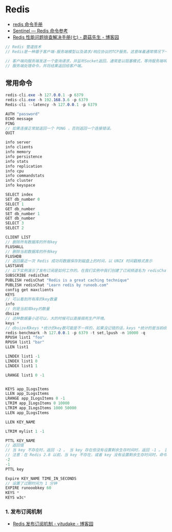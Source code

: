 # Redis

- [redis 命令手册](https://www.redis.net.cn/order/)
- [Sentinel &mdash; Redis 命令参考](http://redisdoc.com/topic/sentinel.html)
- [Redis 性能问题排查解决手册(七) - 蘑菇先生 - 博客园](https://www.cnblogs.com/mushroom/p/4738170.html#three)

```c#
// Redis 管道技术
// Redis是一种基于客户端-服务端模型以及请求/响应协议的TCP服务。这意味着通常情况下一个请求会遵循以下步骤：

// 客户端向服务端发送一个查询请求，并监听Socket返回，通常是以阻塞模式，等待服务端响应。
// 服务端处理命令，并将结果返回给客户端。
```

## 常用命令

```c#
redis-cli.exe -h 127.0.0.1 -p 6379
redis-cli.exe -h 192.168.3.6 -p 6379
Redis-cli --latency -h 127.0.0.1 -p 6379

AUTH "password"
ECHO message
PING
// 如果连接正常就返回一个 PONG ，否则返回一个连接错误。
QUIT

info server
info clients
info memory
info persistence
info stats
info replication
info cpu
info commandstats
info cluster
info keyspace

SELECT index
SET db_number 0
SELECT 1
GET db_number
SET db_number 1
GET db_number
SELECT 3
SELECT 2

CLIENT LIST
// 删除所有数据库的所有key
FLUSHALL
// 删除当前数据库的所有key
FLUSHDB
// 返回最近一次 Redis 成功将数据保存到磁盘上的时间，以 UNIX 时间戳格式表示
LASTSAVE
// 以下实例演示了发布订阅是如何工作的。在我们实例中我们创建了订阅频道名为 redisChat:
SUBSCRIBE redisChat
PUBLISH redisChat "Redis is a great caching technique"
PUBLISH redisChat "Learn redis by runoob.com"
config get maxclients
KEYS
// 可以看到所有库的key数量
info
// 则是当前库key的数量
dbsize
// 这种数据量小还可以，大的时候可以直接搞死生产环境。
keys *
// dbsize和keys *统计的key数可能是不一样的，如果没记错的话，keys *统计的是当前db有效的key，而dbsize统计的是所有未被销毁的key（有效和未被销毁是不一样的，具体可以了解redis的过期策略）
redis-benchmark -h 127.0.0.1 -p 6379 -t set,lpush -n 10000 -q
RPUSH list1 "foo"
RPUSH list1 "bar"
LLEN list1

LINDEX list1 -1
LINDEX list1 0
LINDEX list1 1

LRANGE list1 0 -1


KEYS app_ILogsItems
LLEN app_ILogsItems
LRANGE app_ILogsItems 0 -1
LTRIM app_ILogsItems 0 10000
LTRIM app_ILogsItems 1000 50000
LLEN app_ILogsItems

LLEN KEY_NAME

LTRIM mylist 1 -1

PTTL KEY_NAME
// 返回值
// 当 key 不存在时，返回 -2 。 当 key 存在但没有设置剩余生存时间时，返回 -1 。 否则，以毫秒为单位，返回 key 的剩余生存时间。
// 注意：在 Redis 2.8 以前，当 key 不存在，或者 key 没有设置剩余生存时间时，命令都返回 -1 。
-2
-1
PTTL key

Expire KEY_NAME TIME_IN_SECONDS
// 设置了过期时间为 1 分钟
EXPIRE runooobkey 60
KEYS *
KEYS w3c*

```

### 1. 发布订阅机制

- [Redis 发布订阅机制 - yitudake - 博客园](https://www.cnblogs.com/yitudake/p/6747995.html)
